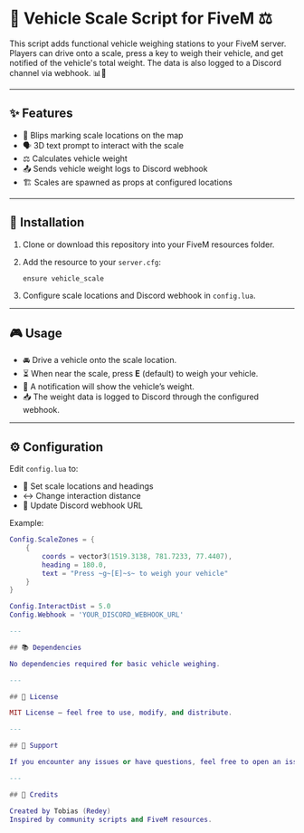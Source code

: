 
# 🚗 Vehicle Scale Script for FiveM ⚖️

This script adds functional vehicle weighing stations to your FiveM server. Players can drive onto a scale, press a key to weigh their vehicle, and get notified of the vehicle's total weight. The data is also logged to a Discord channel via webhook. 📊🔔

---

## ✨ Features

- 📍 Blips marking scale locations on the map  
- 🗣️ 3D text prompt to interact with the scale  
- ⚖️ Calculates vehicle weight  
- 📤 Sends vehicle weight logs to Discord webhook  
- 🏗️ Scales are spawned as props at configured locations  

---

## 🚀 Installation

1. Clone or download this repository into your FiveM resources folder.

2. Add the resource to your `server.cfg`:
    ```
    ensure vehicle_scale
    ```

3. Configure scale locations and Discord webhook in `config.lua`.

---

## 🎮 Usage

- 🚘 Drive a vehicle onto the scale location.  
- ⏳ When near the scale, press **E** (default) to weigh your vehicle.  
- 📢 A notification will show the vehicle’s weight.  
- 📥 The weight data is logged to Discord through the configured webhook.

---

## ⚙️ Configuration

Edit `config.lua` to:

- 📌 Set scale locations and headings  
- ↔️ Change interaction distance  
- 🔗 Update Discord webhook URL  

Example:
```lua
Config.ScaleZones = {
    {
        coords = vector3(1519.3138, 781.7233, 77.4407),
        heading = 180.0,
        text = "Press ~g~[E]~s~ to weigh your vehicle"
    }
}

Config.InteractDist = 5.0
Config.Webhook = 'YOUR_DISCORD_WEBHOOK_URL'

---

## 📚 Dependencies

No dependencies required for basic vehicle weighing.

---

## 📄 License

MIT License — feel free to use, modify, and distribute.

---

## 💬 Support

If you encounter any issues or have questions, feel free to open an issue on GitHub.

---

## 🙌 Credits

Created by Tobias (Redey)
Inspired by community scripts and FiveM resources.
